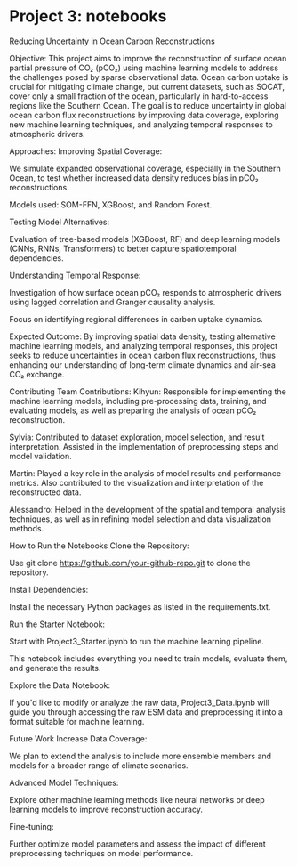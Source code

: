 # **Project 3: notebooks**

Reducing Uncertainty in Ocean Carbon Reconstructions


Objective:
This project aims to improve the reconstruction of surface ocean partial pressure of CO₂ (pCO₂) using machine learning models to address the challenges posed by sparse observational data. Ocean carbon uptake is crucial for mitigating climate change, but current datasets, such as SOCAT, cover only a small fraction of the ocean, particularly in hard-to-access regions like the Southern Ocean. The goal is to reduce uncertainty in global ocean carbon flux reconstructions by improving data coverage, exploring new machine learning techniques, and analyzing temporal responses to atmospheric drivers.

Approaches:
Improving Spatial Coverage:

We simulate expanded observational coverage, especially in the Southern Ocean, to test whether increased data density reduces bias in pCO₂ reconstructions.

Models used: SOM-FFN, XGBoost, and Random Forest.

Testing Model Alternatives:

Evaluation of tree-based models (XGBoost, RF) and deep learning models (CNNs, RNNs, Transformers) to better capture spatiotemporal dependencies.

Understanding Temporal Response:

Investigation of how surface ocean pCO₂ responds to atmospheric drivers using lagged correlation and Granger causality analysis.

Focus on identifying regional differences in carbon uptake dynamics.

Expected Outcome:
By improving spatial data density, testing alternative machine learning models, and analyzing temporal responses, this project seeks to reduce uncertainties in ocean carbon flux reconstructions, thus enhancing our understanding of long-term climate dynamics and air-sea CO₂ exchange.


Contributing
Team Contributions:
Kihyun: Responsible for implementing the machine learning models, including pre-processing data, training, and evaluating models, as well as preparing the analysis of ocean pCO₂ reconstruction.

Sylvia: Contributed to dataset exploration, model selection, and result interpretation. Assisted in the implementation of preprocessing steps and model validation.

Martin: Played a key role in the analysis of model results and performance metrics. Also contributed to the visualization and interpretation of the reconstructed data.

Alessandro: Helped in the development of the spatial and temporal analysis techniques, as well as in refining model selection and data visualization methods.

How to Run the Notebooks
Clone the Repository:

Use git clone https://github.com/your-github-repo.git to clone the repository.

Install Dependencies:

Install the necessary Python packages as listed in the requirements.txt.

Run the Starter Notebook:

Start with Project3_Starter.ipynb to run the machine learning pipeline.

This notebook includes everything you need to train models, evaluate them, and generate the results.

Explore the Data Notebook:

If you'd like to modify or analyze the raw data, Project3_Data.ipynb will guide you through accessing the raw ESM data and preprocessing it into a format suitable for machine learning.

Future Work
Increase Data Coverage:

We plan to extend the analysis to include more ensemble members and models for a broader range of climate scenarios.

Advanced Model Techniques:

Explore other machine learning methods like neural networks or deep learning models to improve reconstruction accuracy.

Fine-tuning:

Further optimize model parameters and assess the impact of different preprocessing techniques on model performance.